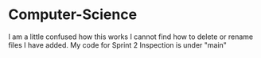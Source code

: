 # Computer-Science
I am a little confused how this works I cannot find how to delete or rename files I have added. My code for Sprint 2 Inspection is under "main"
